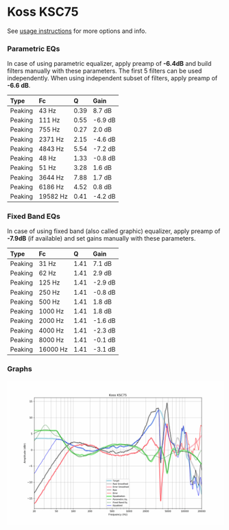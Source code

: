 # Koss KSC75
See [usage instructions](https://github.com/jaakkopasanen/AutoEq#usage) for more options and info.

### Parametric EQs
In case of using parametric equalizer, apply preamp of **-6.4dB** and build filters manually
with these parameters. The first 5 filters can be used independently.
When using independent subset of filters, apply preamp of **-6.6 dB**.

| Type    | Fc       |    Q | Gain    |
|:--------|:---------|:-----|:--------|
| Peaking | 43 Hz    | 0.39 | 8.7 dB  |
| Peaking | 111 Hz   | 0.55 | -6.9 dB |
| Peaking | 755 Hz   | 0.27 | 2.0 dB  |
| Peaking | 2371 Hz  | 2.15 | -4.6 dB |
| Peaking | 4843 Hz  | 5.54 | -7.2 dB |
| Peaking | 48 Hz    | 1.33 | -0.8 dB |
| Peaking | 51 Hz    | 3.28 | 1.6 dB  |
| Peaking | 3644 Hz  | 7.88 | 1.7 dB  |
| Peaking | 6186 Hz  | 4.52 | 0.8 dB  |
| Peaking | 19582 Hz | 0.41 | -4.2 dB |

### Fixed Band EQs
In case of using fixed band (also called graphic) equalizer, apply preamp of **-7.9dB**
(if available) and set gains manually with these parameters.

| Type    | Fc       |    Q | Gain    |
|:--------|:---------|:-----|:--------|
| Peaking | 31 Hz    | 1.41 | 7.1 dB  |
| Peaking | 62 Hz    | 1.41 | 2.9 dB  |
| Peaking | 125 Hz   | 1.41 | -2.9 dB |
| Peaking | 250 Hz   | 1.41 | -0.8 dB |
| Peaking | 500 Hz   | 1.41 | 1.8 dB  |
| Peaking | 1000 Hz  | 1.41 | 1.8 dB  |
| Peaking | 2000 Hz  | 1.41 | -1.6 dB |
| Peaking | 4000 Hz  | 1.41 | -2.3 dB |
| Peaking | 8000 Hz  | 1.41 | -0.1 dB |
| Peaking | 16000 Hz | 1.41 | -3.1 dB |

### Graphs
![](./Koss%20KSC75.png)